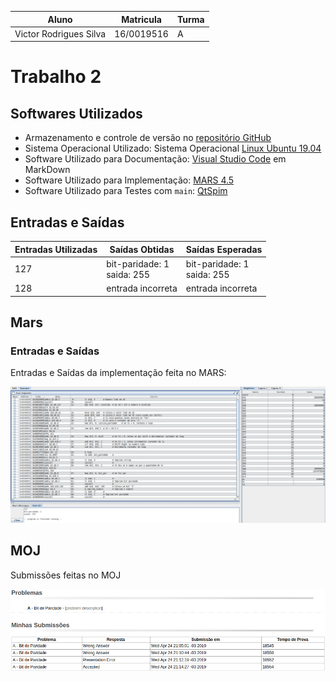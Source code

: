 | Aluno                  | Matricula  | Turma |
| ---------------------- | ---------- | ----- |
| Victor Rodrigues Silva | 16/0019516 | A     |

# Trabalho 2

## Softwares Utilizados

- Armazenamento e controle de versão no [repositório GitHub](https://github.com/VictorRodriguesS0/FAC)
- Sistema Operacional Utilizado: Sistema Operacional [Linux Ubuntu 19.04](https://www.ubuntu.com/download)
- Software Utilizado para Documentação: [Visual Studio Code](https://code.visualstudio.com/) em MarkDown
- Software Utilizado para Implementação: [MARS 4.5](http://courses.missouristate.edu/KenVollmar/mars/)
- Software Utilizado para Testes com `main`:  [QtSpim](http://spimsimulator.sourceforge.net/)

## Entradas e Saídas

| Entradas Utilizadas | Saídas Obtidas                       | Saídas Esperadas                     |
| ------------------- | ------------------------------------ | ------------------------------------ |
| 127                 | bit-paridade: 1 <br> saida: 255 <br> | bit-paridade: 1 <br> saida: 255 <br> |
| 128                 | entrada incorreta                    | entrada incorreta                    |

## Mars

### Entradas e Saídas

Entradas e Saídas da implementação feita no MARS:

![Imagem 1](imagens/marsT2.png)


## MOJ

Submissões feitas no MOJ

![Imagem 1](imagens/MOJ.png)